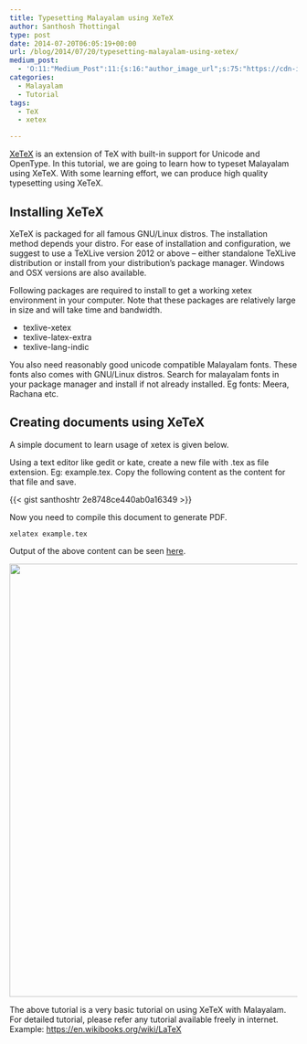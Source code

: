 ```yaml
---
title: Typesetting Malayalam using XeTeX
author: Santhosh Thottingal
type: post
date: 2014-07-20T06:05:19+00:00
url: /blog/2014/07/20/typesetting-malayalam-using-xetex/
medium_post:
  - 'O:11:"Medium_Post":11:{s:16:"author_image_url";s:75:"https://cdn-images-1.medium.com/fit/c/200/200/1*As1EIgy-TLEcibTNPBApCQ.jpeg";s:10:"author_url";s:31:"https://medium.com/@sthottingal";s:11:"byline_name";N;s:12:"byline_email";N;s:10:"cross_link";s:2:"no";s:2:"id";s:12:"5436bc1f40d4";s:21:"follower_notification";s:3:"yes";s:7:"license";s:11:"cc-40-by-sa";s:14:"publication_id";s:2:"-1";s:6:"status";s:6:"public";s:3:"url";s:78:"https://medium.com/@sthottingal/typesetting-malayalam-using-xetex-5436bc1f40d4";}'
categories:
  - Malayalam
  - Tutorial
tags:
  - TeX
  - xetex

---
```

<a href="http://scripts.sil.org/xetex">XeTeX</a> is an extension of TeX with built-in support for Unicode and OpenType. In this tutorial, we are going to learn how to typeset Malayalam using XeTeX. With some learning effort, we can produce high quality typesetting using XeTeX. 

Installing XeTeX
----------------

XeTeX is packaged for all famous GNU/Linux distros. The installation method depends your distro. For ease of installation and configuration, we suggest to use a TeXLive version 2012 or above &#8211; either standalone TeXLive distribution or install from your distribution&#8217;s package manager. Windows and OSX versions are also available.

Following packages are required to install to get a working xetex environment in your computer. Note that these packages are relatively large in size and will take time and bandwidth.

- texlive-xetex
- texlive-latex-extra
- texlive-lang-indic

You also need reasonably good unicode compatible Malayalam fonts. These fonts also comes with GNU/Linux distros. Search for malayalam fonts in your package manager and install if not already installed. Eg fonts: Meera, Rachana etc.

Creating documents using XeTeX
------------------------------

A simple document to learn usage of xetex is given below.

Using a text editor like gedit or kate, create a new file with .tex as file extension. Eg: example.tex. Copy the following content as the content for that file and save.


{{< gist santhoshtr 2e8748ce440ab0a16349 >}}


Now you need to compile this document to generate PDF.

```lang=bash
xelatex example.tex
```

Output of the above content can be seen <a href="http://wiki.smc.org.in/File:Gold.pdf">here</a>.

<img class="aligncenter" src="/wp-content/uploads/2014/07/GoldXetex.png" alt="" width="816" height="758" />

The above tutorial is a very basic tutorial on using XeTeX with Malayalam. For detailed tutorial, please refer any tutorial available freely in internet. Example: <a class="external free" style="color: #663366;" href="https://en.wikibooks.org/wiki/LaTeX" rel="nofollow">https://en.wikibooks.org/wiki/LaTeX</a>

